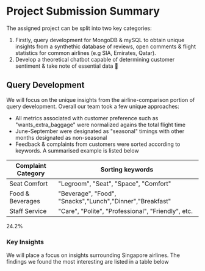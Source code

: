# Project Submission Summary
The assigned project can be split into two key categories:
1. Firstly, query development for MongoDB & mySQL to obtain unique insights from a synthethic database of reviews, open comments & flight statistics for common airlines (e.g SIA, Emirates, Qatar).
2. Develop a theoretical chatbot capable of determining customer sentiment & take note of essential data 🤖

## Query Development 
We will focus on the unique insights from the airline-comparison portion of query development. Overall our team took a few unique approaches:

- All metrics associated with customer preference such as "wants_extra_baggage" were normalized agains the total flight time
- June-September were designated as "seasonal" timings with other months designated as non-seasonal
- Feedback & complaints from customers were sorted according to keywords. A summarised example is listed below

| Complaint Category | Sorting keywords|
|----------|----------|
| Seat Comfort  | "Legroom", "Seat", "Space", "Comfort"  | 
| Food & Beverages    | "Beverage", "Food", "Snacks","Lunch","Dinner","Breakfast"  | 
|Staff Service| "Care", "Polite", "Professional", "Friendly", etc.|

24.2%
### Key Insights
We will place a focus on insights surrounding Singapore airlines. The findings we found the most interesting are listed in a table below




